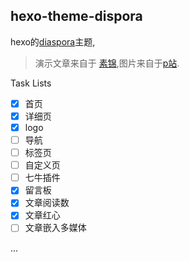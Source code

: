 hexo-theme-dispora
---
hexo的[diaspora](https://github.com/LoeiFy/Diaspora)主题, 

> 演示文章来自于 [素锦](http://isujin.com/),图片来自于[p站](https://www.pixiv.net/).

Task Lists
- [x] 首页
- [x] 详细页
- [x] logo
- [ ] 导航
- [ ] 标签页
- [ ] 自定义页
- [ ] 七牛插件
- [x] 留言板
- [x] 文章阅读数
- [x] 文章红心
- [ ] 文章嵌入多媒体

...